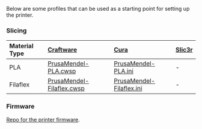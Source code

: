 Below are some profiles that can be used as a starting point for setting up the printer.

### Slicing

Material Type | [Craftware](http://www.craftunique.com/craftware) | [Cura](https://www.ultimaker.com/pages/our-software) | [Slic3r](http://slic3r.org/download)
:--- | :---------- | :------ | :--------
PLA | [PrusaMendel-PLA.cwsp](files/mendel/PrusaMendel-PLA.cwsp) | [PrusaMendel-PLA.ini](files/mendel/PrusaMendel-PLA.ini) | -
Filaflex | [PrusaMendel-Filaflex.cwsp](files/mendel/PrusaMendel-Filaflex.cwsp) | [PrusaMendel-Filaflex.ini](files/mendel/PrusaMendel-Filaflex.ini) | -


### Firmware

[Repo for the printer firmware](https://github.com/snhack/Prusa-Mendel-Firmware).
